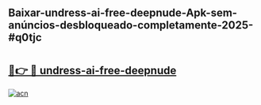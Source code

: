 ## Baixar-undress-ai-free-deepnude-Apk-sem-anúncios-desbloqueado-completamente-2025-#q0tjc

# <h2><a href="https://ainizakaria.my?title=undress-ai-free-deepnude&ref=20M">🔗👉 🔴 undress-ai-free-deepnude</a></h2>

[![acn](https://github.com/user-attachments/assets/0f9c940e-d8b0-45ae-aac7-cd30a18b3e1c)](https://ainizakaria.my?title=undress-ai-free-deepnude&ref=20M)

